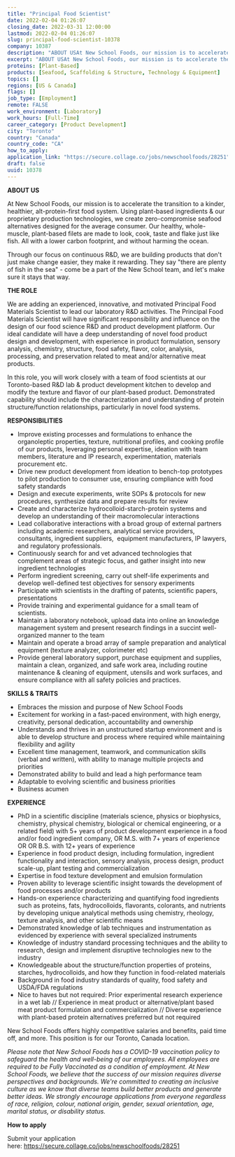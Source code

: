 ```yaml
---
title: "Principal Food Scientist"
date: 2022-02-04 01:26:07
closing_date: 2022-03-31 12:00:00
lastmod: 2022-02-04 01:26:07
slug: principal-food-scientist-10378
company: 10387
description: "ABOUT USAt New School Foods, our mission is to accelerate the transition to a kinder, healthier, alt-protein-first food system. Using plant-based ingredients & our proprietary production technologies, we create zero-compromise seafood alternatives designed for the average consumer. Our healthy, whole-muscle, plant-based filets are made to look, cook, taste and flake just like fish. All with a lower carbon footprint, and without harming the ocean."
excerpt: "ABOUT USAt New School Foods, our mission is to accelerate the transition to a kinder, healthier, alt-protein-first food system. Using plant-based ingredients & our proprietary production technologies, we create zero-compromise seafood alternatives designed for the average consumer. Our healthy, whole-muscle, plant-based filets are made to look, cook, taste and flake just like fish. All with a lower carbon footprint, and without harming the ocean."
proteins: [Plant-Based]
products: [Seafood, Scaffolding & Structure, Technology & Equipment]
topics: []
regions: [US & Canada]
flags: []
job_type: [Employment]
remote: FALSE
work_environment: [Laboratory]
work_hours: [Full-Time]
career_category: [Product Development]
city: "Toronto"
country: "Canada"
country_code: "CA"
how_to_apply: 
application_link: "https://secure.collage.co/jobs/newschoolfoods/28251"
draft: false
uuid: 10378
---
```

**ABOUT US**

At New School Foods, our mission is to accelerate the transition to a
kinder, healthier, alt-protein-first food system. Using plant-based
ingredients & our proprietary production technologies, we create
zero-compromise seafood alternatives designed for the average consumer.
Our healthy, whole-muscle, plant-based filets are made to look, cook,
taste and flake just like fish. All with a lower carbon footprint, and
without harming the ocean.

Through our focus on continuous R&D, we are building products that don't
just make change easier, they make it rewarding. They say "there are
plenty of fish in the sea" - come be a part of the New School team, and
let's make sure it stays that way.

**THE ROLE**

We are adding an experienced, innovative, and motivated Principal Food
Materials Scientist to lead our laboratory R&D activities. The Principal
Food Materials Scientist will have significant responsibility and
influence on the design of our food science R&D and product development
platform. Our ideal candidate will have a deep understanding of novel
food product design and development, with experience in product
formulation, sensory analysis, chemistry, structure, food safety,
flavor, color, analysis, processing, and preservation related to meat
and/or alternative meat products.

In this role, you will work closely with a team of food scientists at
our Toronto-based R&D lab & product development kitchen to develop and
modify the texture and flavor of our plant-based product. Demonstrated
capability should include the characterization and understanding of
protein structure/function relationships, particularly in novel food
systems.

**RESPONSIBILITIES**

-   Improve existing processes and formulations to enhance the
    organoleptic properties, texture, nutritional profiles, and cooking
    profile of our products, leveraging personal expertise, ideation
    with team members, literature and IP research, experimentation,
    materials procurement etc.
-   Drive new product development from ideation to bench-top prototypes
    to pilot production to consumer use, ensuring compliance with food
    safety standards
-   Design and execute experiments, write SOPs & protocols for new
    procedures, synthesize data and prepare results for review
-   Create and characterize hydrocolloid-starch-protein systems and
    develop an understanding of their macromolecular interactions
-   Lead collaborative interactions with a broad group of external
    partners including academic researchers, analytical service
    providers, consultants, ingredient suppliers,  equipment
    manufacturers, IP lawyers, and regulatory professionals.
-   Continuously search for and vet advanced technologies that
    complement areas of strategic focus, and gather insight into new
    ingredient technologies
-   Perform ingredient screening, carry out shelf-life experiments and
    develop well-defined test objectives for sensory experiments
-   Participate with scientists in the drafting of patents, scientific
    papers, presentations
-   Provide training and experimental guidance for a small team of
    scientists.
-   Maintain a laboratory notebook, upload data into online an knowledge
    management system and present research findings in a succint
    well-organized manner to the team
-   Maintain and operate a broad array of sample preparation and
    analytical equipment (texture analyzer, colorimeter etc)
-   Provide general laboratory support, purchase equipment and supplies,
    maintain a clean, organized, and safe work area, including routine
    maintenance & cleaning of equipment, utensils and work surfaces, and
    ensure compliance with all safety policies and practices.

**SKILLS & TRAITS**

-   Embraces the mission and purpose of New School Foods
-   Excitement for working in a fast-paced environment, with high
    energy, creativity, personal dedication, accountability and
    ownership
-   Understands and thrives in an unstructured startup environment and
    is able to develop structure and process where required while
    maintaining flexibility and agility
-   Excellent time management, teamwork, and communication skills
    (verbal and written), with ability to manage multiple projects and
    priorities
-   Demonstrated ability to build and lead a high performance team
-   Adaptable to evolving scientific and business priorities
-   Business acumen

**EXPERIENCE**

-   PhD in a scientific discipline (materials science, physics or
    biophysics, chemistry, physical chemistry, biological or chemical
    engineering, or a related field) with 5+ years of product
    development experience in a food and/or food ingredient company, OR
    M.S. with 7+ years of experience OR OR B.S. with 12+ years of
    experience
-   Experience in food product design, including formulation, ingredient
    functionality and interaction, sensory analysis, process design,
    product scale-up, plant testing and commercialization
-   Expertise in food texture development and emulsion formulation
-   Proven ability to leverage scientific insight towards the
    development of food processes and/or products
-   Hands-on experience characterizing and quantifying food ingredients
    such as proteins, fats, hydrocolloids, flavorants, colorants, and
    nutrients by developing unique analytical methods using chemistry,
    rheology, texture analysis, and other scientific means
-   Demonstrated knowledge of lab techniques and instrumentation as
    evidenced by experience with several specialized instruments
-   Knowledge of industry standard processing techniques and the ability
    to research, design and implement disruptive technologies new to the
    industry
-   Knowledgeable about the structure/function properties of proteins,
    starches, hydrocolloids, and how they function in food-related
    materials
-   Background in food industry standards of quality, food safety and
    USDA/FDA regulations
-   Nice to haves but not required: Prior experimental research
    experience in a wet lab // Experience in meat product or
    alternative/plant based meat product formulation and
    commercialization // Diverse experience with plant-based protein
    alternatives preferred but not required

New School Foods offers highly competitive salaries and benefits, paid
time off, and more. This position is for our Toronto, Canada location.

*Please note that New School Foods has a COVID-19 vaccination policy to
safeguard the health and well-being of our employees. All employees are
required to be Fully Vaccinated as a condition of employment. At New
School Foods, we believe that the success of our mission requires
diverse perspectives and backgrounds. We're committed to creating an
inclusive culture as we know that diverse teams build better products
and generate better ideas. We strongly encourage applications from
everyone regardless of race, religion, colour, national origin, gender,
sexual orientation, age, marital status, or disability status.*


**How to apply**


Submit your application
here: <https://secure.collage.co/jobs/newschoolfoods/28251>
